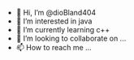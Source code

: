 - 👋 Hi, I’m @dioBland404
- 👀 I’m interested in java
- 🌱 I’m currently learning c++
- 💞️ I’m looking to collaborate on ...
- 📫 How to reach me ...

<!---
dioBland404/dioBland404 is a ✨ special ✨ repository because its `README.md` (this file) appears on your GitHub profile.
You can click the Preview link to take a look at your changes.
--->
